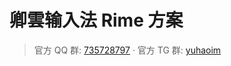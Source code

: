 <!-- omit in toc -->
# 卿雲输入法 Rime 方案

>官方 QQ 群: [735728797](https://jq.qq.com/?_wv=1027&k=2OYDP4Tk) · 
>官方 TG 群: [yuhaoim](https://t.me/yujoyim)  